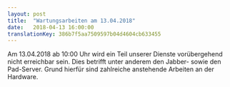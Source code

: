 ```yaml
---
layout: post
title:  "Wartungsarbeiten am 13.04.2018"
date:   2018-04-13 16:00:00
translationKey: 386b7f5aa7509597b04d4604cb633455
---
```

Am 13.04.2018 ab 10:00 Uhr wird ein Teil unserer Dienste vorübergehend nicht erreichbar sein. 
Dies betrifft unter anderem den Jabber- sowie den Pad-Server.
Grund hierfür sind zahlreiche anstehende Arbeiten an der Hardware.




